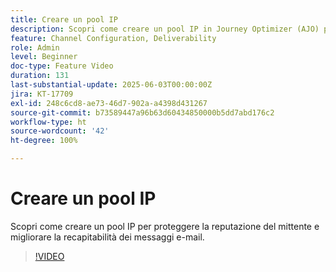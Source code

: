 ```yaml
---
title: Creare un pool IP
description: Scopri come creare un pool IP in Journey Optimizer (AJO) per proteggere la reputazione del mittente e migliorare la recapitabilità dei messaggi e-mail.
feature: Channel Configuration, Deliverability
role: Admin
level: Beginner
doc-type: Feature Video
duration: 131
last-substantial-update: 2025-06-03T00:00:00Z
jira: KT-17709
exl-id: 248c6cd8-ae73-46d7-902a-a4398d431267
source-git-commit: b73589447a96b63d60434850000b5dd7abd176c2
workflow-type: ht
source-wordcount: '42'
ht-degree: 100%

---
```


# Creare un pool IP

Scopri come creare un pool IP per proteggere la reputazione del mittente e migliorare la recapitabilità dei messaggi e-mail.

>[!VIDEO](https://video.tv.adobe.com/v/3463257/?learn=on&enablevpops&captions=ita)
